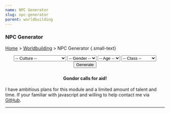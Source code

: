 ```yaml
---
name: NPC Generator
slug: npc-generator
parent: worldbuilding
---
```

### NPC Generator
[Home](dm-operations-center) > [Worldbuilding](worldbuilding-menu) > NPC Generator {.small-text}

<div style="margin-bottom: 1.5rem; text-align:center;">
    <select id="selectCulture">
        <option value="">-- Culture --</option>
        <option value="Dragonborn">Dragonborn</option>
        <option value="Dwarf">Dwarf</option>
        <option value="Elf">Elf</option>
        <option value="Gnome">Gnome</option>
        <option value="Halfling">Halfling</option>
        <option value="HumanArabic">Human (Arabic)</option>
        <option value="HumanBarovian">Human (Barovian)</option>
        <option value="HumanCeltic">Human (Celtic)</option>
        <option value="HumanChinese">Human (Chinese)</option>
        <option value="HumanEgyptian">Human (Egyptian)</option>
        <option value="HumanEnglish">Human (English)</option>
        <option value="HumanFrench">Human (French)</option>
        <option value="HumanGerman">Human (German)</option>
        <option value="HumanGreek">Human (Greek)</option>
        <option value="HumanIndian">Human (Indian)</option>
        <option value="HumanMaori">Human (Maori)</option>
        <option value="HumanMesoamerican">Human (Mesoamerican)</option>
        <option value="HumanJapanese">Human (Japanese)</option>
        <option value="HumanNigerCongo">Human (Niger-Congo)</option>
        <option value="HumanNorse">Human (Norse)</option>
        <option value="HumanPolynesian">Human (Polynesian)</option>
        <option value="HumanRoman">Human (Roman)</option>
        <option value="HumanSlavic">Human (Slavic)</option>
        <option value="HumanSpanish">Human (Spanish)</option>
        <option value="Orc">Orc</option>
        <option value="Tiefling">Tiefling</option>
    </select>
    <select id="selectGender">
        <option value="">-- Gender --</option>
        <option value="Female">Female</option>
        <option value="Male">Male</option>
    </select>
    <select id="selectAge">
        <option value="">-- Age --</option>
        <option value="child">Child</option>
        <option value="young">Young</option>
        <option value="adult">Adult</option>
        <option value="mature">Mature</option>
        <option value="elder">Elder</option>
    </select>
    <select id="selectClass">
        <option value="">-- Class --</option>
        <option value="acolyte">Acolyte</option>
        <option value="bandit">Bandit</option>
        <option value="bandit-captain">Bandit Captain</option>
        <option value="commoner">Commoner</option>
        <option value="cultist">Cultist</option>
        <option value="gladiator">Gladiator</option>
        <option value="guard">Guard</option>
        <option value="mage">Mage</option>
        <option value="priest">Priest</option>
        <option value="thug">Thug</option>
        <option value="veteran">Veteran</option>
    </select>
    <button id="buttonGenerateNPC" onclick="generateNPC()"> 
        Generate 
    </button> 
</div>
<div class="result">
    <h4 align="center">Gondor calls for aid!</h4>
    <p>I have ambitious plans for this module and a limited amount of talent and time. If your familiar with javascript and willing to help contact me via <a href="https://github.com/MrFarland">GitHub</a>.</p>
</div>
<hr/>